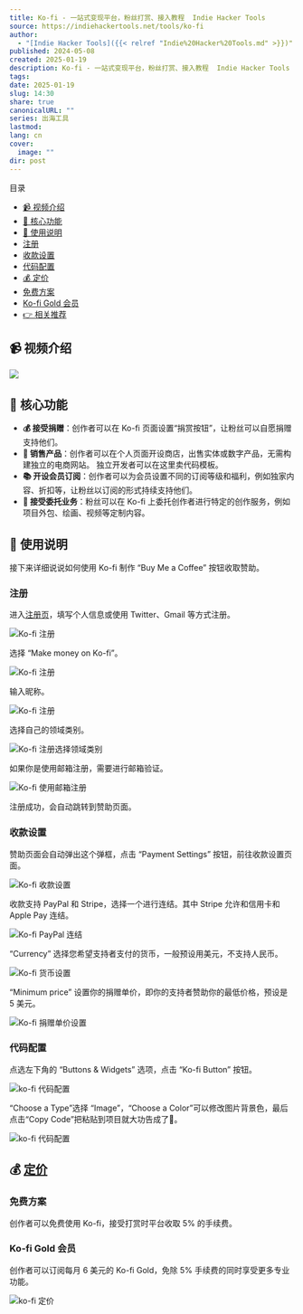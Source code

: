 ```yaml
---
title: Ko-fi - 一站式变现平台，粉丝打赏、接入教程  Indie Hacker Tools
source: https://indiehackertools.net/tools/ko-fi
author:
  - "[Indie Hacker Tools]({{< relref "Indie%20Hacker%20Tools.md" >}})"
published: 2024-05-08
created: 2025-01-19
description: Ko-fi - 一站式变现平台，粉丝打赏、接入教程  Indie Hacker Tools
tags: 
date: 2025-01-19
slug: 14:30
share: true
canonicalURL: ""
series: 出海工具
lastmod: 
lang: cn
cover:
  image: ""
dir: post
---
```

目录

- [📹 视频介绍](https://indiehackertools.net/tools/#%F0%9F%93%B9%20%E8%A7%86%E9%A2%91%E4%BB%8B%E7%BB%8D)
- [🚂 核心功能](https://indiehackertools.net/tools/#%F0%9F%9A%82%20%E6%A0%B8%E5%BF%83%E5%8A%9F%E8%83%BD)
- [📕 使用说明](https://indiehackertools.net/tools/#%F0%9F%93%95%20%E4%BD%BF%E7%94%A8%E8%AF%B4%E6%98%8E)
- [注册](https://indiehackertools.net/tools/#%E6%B3%A8%E5%86%8C)
- [收款设置](https://indiehackertools.net/tools/#%E6%94%B6%E6%AC%BE%E8%AE%BE%E7%BD%AE)
- [代码配置](https://indiehackertools.net/tools/#%E4%BB%A3%E7%A0%81%E9%85%8D%E7%BD%AE)
- [💰 定价](https://indiehackertools.net/tools/#%F0%9F%92%B0%20%E5%AE%9A%E4%BB%B7)
- [免费方案](https://indiehackertools.net/tools/#%E5%85%8D%E8%B4%B9%E6%96%B9%E6%A1%88)
- [Ko-fi Gold 会员](https://indiehackertools.net/tools/#Ko-fi%20Gold%20%E4%BC%9A%E5%91%98)
- [👉 相关推荐](https://indiehackertools.net/tools/#%F0%9F%91%89%20%E7%9B%B8%E5%85%B3%E6%8E%A8%E8%8D%90)

## 📹 视频介绍

![](https://www.youtube.com/watch?v=6umfh6GJz5k)

## 🚂 核心功能

- **💰 接受捐赠**：创作者可以在 Ko-fi 页面设置“捐赏按钮”，让粉丝可以自愿捐赠支持他们。
- **🛒 销售产品**：创作者可以在个人页面开设商店，出售实体或数字产品，无需构建独立的电商网站。 独立开发者可以在这里卖代码模板。
- **📚 开设会员订阅**：创作者可以为会员设置不同的订阅等级和福利，例如独家内容、折扣等，让粉丝以订阅的形式持续支持他们。
- **🎨 接受委托业务**：粉丝可以在 Ko-fi 上委托创作者进行特定的创作服务，例如项目外包、绘画、视频等定制内容。

## 📕 使用说明

接下来详细说说如何使用 Ko-fi 制作 “Buy Me a Coffee” 按钮收取赞助。

### 注册

进入[注册页](https://ko-fi.com/account/register?utm_source=indiehackertools.net "ko-fi 注册页")，填写个人信息或使用 Twitter、Gmail 等方式注册。

![Ko-fi 注册](https://cdn.sanity.io/images/ntncowsx/production/e70e91541d6592d883345ccc80ef4425fcd880fb-385x540.jpg?w=1200&fit=max&auto=format)

选择 “Make money on Ko-fi”。

![Ko-fi 注册](https://cdn.sanity.io/images/ntncowsx/production/f2cc097479ddd3c2ba10d054a256f07253aadde7-351x356.jpg?w=1200&fit=max&auto=format)

输入昵称。

![Ko-fi 注册](https://cdn.sanity.io/images/ntncowsx/production/c7962556daf5c777c101aa5c9bff28e295848e7b-373x333.jpg?w=1200&fit=max&auto=format)

选择自己的领域类别。

![Ko-fi 注册选择领域类别](https://cdn.sanity.io/images/ntncowsx/production/8bc3f5dc72822e0b12590862670035fc51d5d30b-358x449.jpg?w=1200&fit=max&auto=format)

如果你是使用邮箱注册，需要进行邮箱验证。

![Ko-fi 使用邮箱注册](https://cdn.sanity.io/images/ntncowsx/production/1776fabe2380d164d401f4bf65f8378b04fab27d-398x296.jpg?w=1200&fit=max&auto=format)

注册成功，会自动跳转到赞助页面。

### 收款设置

赞助页面会自动弹出这个弹框，点击 “Payment Settings” 按钮，前往收款设置页面。

![Ko-fi 收款设置](https://cdn.sanity.io/images/ntncowsx/production/698ce32f295ad81c9572a319e5dab3b708bb491b-1569x883.jpg?w=1200&fit=max&auto=format)

收款支持 PayPal 和 Stripe，选择一个进行连结。其中 Stripe 允许和信用卡和 Apple Pay 连结。

![Ko-fi PayPal 连结](https://cdn.sanity.io/images/ntncowsx/production/dcbc36b6265d554528145f2bb367539c9b25c602-1891x891.webp?w=1200&fit=max&auto=format)

“Currency” 选择您希望支持者支付的货币，一般预设用美元，不支持人民币。

![Ko-fi 货币设置](https://cdn.sanity.io/images/ntncowsx/production/162c1bda00aa520170a7de54d104c4db26ac2693-1569x883.jpg?w=1200&fit=max&auto=format)

“Minimum price” 设置你的捐赠单价，即你的支持者赞助你的最低价格，预设是 5 美元。

![Ko-fi 捐赠单价设置](https://cdn.sanity.io/images/ntncowsx/production/d11d02d9b0be7fc010a04b029abc06d9b80df06e-1569x883.jpg?w=1200&fit=max&auto=format)

### 代码配置

点选左下角的 “Buttons & Widgets” 选项，点击 “Ko-fi Button” 按钮。

![ko-fi 代码配置](https://cdn.sanity.io/images/ntncowsx/production/203e885a689cffd049bb035c7240a4670467817f-1502x889.jpg?w=1200&fit=max&auto=format)

“Choose a Type”选择 “Image”，“Choose a Color”可以修改图片背景色，最后点击“Copy Code”把粘贴到项目就大功告成了🥳。

![ko-fi 代码配置](https://cdn.sanity.io/images/ntncowsx/production/ca7c0660fcc017b1ce887a2f2d8d05dee4dac111-1569x883.jpg?w=1200&fit=max&auto=format)

## 💰 [定价](https://help.ko-fi.com/hc/en-us/articles/360002506494-Does-Ko-fi-Take-a-Fee?utm_source=indiehackertools.net "ko-fi 定价")

### 免费方案

创作者可以免费使用 Ko-fi，接受打赏时平台收取 5% 的手续费。

### Ko-fi Gold 会员

创作者可以订阅每月 6 美元的 Ko-fi Gold，免除 5% 手续费的同时享受更多专业功能。

![ko-fi 定价](https://cdn.sanity.io/images/ntncowsx/production/2e0e29c39c6694813b97f3ab2196058be97dd32c-707x834.jpg?w=1200&fit=max&auto=format)